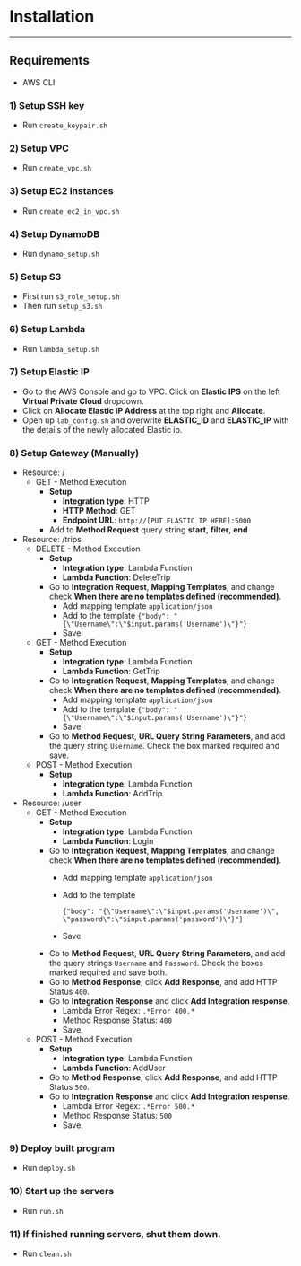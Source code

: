 # Installation
- - -
## Requirements
- AWS CLI

### 1) Setup SSH key
- Run ```create_keypair.sh```
### 2) Setup VPC
- Run ```create_vpc.sh```
### 3) Setup EC2 instances
- Run ```create_ec2_in_vpc.sh```
### 4) Setup DynamoDB
- Run ```dynamo_setup.sh```
### 5) Setup S3
- First run ```s3_role_setup.sh```
- Then run ```setup_s3.sh```
### 6) Setup Lambda
- Run ```lambda_setup.sh```
### 7) Setup Elastic IP
- Go to the AWS Console and go to VPC. Click on **Elastic IPS** on the left **Virtual Private Cloud** dropdown.
- Click on **Allocate Elastic IP Address** at the top right and **Allocate**.
- Open up ```lab_config.sh``` and overwrite **ELASTIC_ID** and **ELASTIC_IP** with the details of the newly allocated Elastic ip. 
### 8) Setup Gateway (Manually)
- Resource: /
    * GET - Method Execution
      * **Setup**
        * **Integration type**: HTTP
        * **HTTP Method**: GET
        * **Endpoint URL**: ```http://[PUT ELASTIC IP HERE]:5000```
      * Add to **Method Request** query string **start**, **filter**, **end**
- Resource: /trips
    * DELETE - Method Execution
      * **Setup**
        * **Integration type**: Lambda Function
        * **Lambda Function**: DeleteTrip
      * Go to **Integration Request**, **Mapping Templates**, and change check **When there are no templates defined (recommended)**.
        * Add mapping template ```application/json```
        * Add to the template ```{"body": "{\"Username\":\"$input.params('Username')\"}"}```
        * Save
    * GET - Method Execution
      * **Setup**
          * **Integration type**: Lambda Function
          * **Lambda Function**: GetTrip
      * Go to **Integration Request**, **Mapping Templates**, and change check **When there are no templates defined (recommended)**.
          * Add mapping template ```application/json```
          * Add to the template ```{"body": "{\"Username\":\"$input.params('Username')\"}"}```
          * Save
      * Go to **Method Request**, **URL Query String Parameters**, and add the query string ```Username```. Check the box marked required and save.
    * POST - Method Execution
        * **Setup**
            * **Integration type**: Lambda Function
            * **Lambda Function**: AddTrip
- Resource: /user
    * GET - Method Execution
        * **Setup**
            * **Integration type**: Lambda Function
            * **Lambda Function**: Login
      * Go to **Integration Request**, **Mapping Templates**, and change check **When there are no templates defined (recommended)**.
          * Add mapping template ```application/json```
          * Add to the template
            
            ```{"body": "{\"Username\":\"$input.params('Username')\", \"password\":\"$input.params('password')\"}"}```
          * Save
      * Go to **Method Request**, **URL Query String Parameters**, and add the query strings ```Username``` and ```Password```. Check the boxes marked required and save both.
      * Go to **Method Response**, click **Add Response**, and add HTTP Status ```400```.
      * Go to **Integration Response** and click **Add Integration response**.
          * Lambda Error Regex: ```.*Error 400.*```
          * Method Response Status: ```400```
          * Save.
  * POST - Method Execution
      * **Setup**
          * **Integration type**: Lambda Function
          * **Lambda Function**: AddUser
    * Go to **Method Response**, click **Add Response**, and add HTTP Status ```500```.
    * Go to **Integration Response** and click **Add Integration response**.
        * Lambda Error Regex: ```.*Error 500.*```
        * Method Response Status: ```500```
        * Save.
### 9) Deploy built program
- Run ```deploy.sh```
### 10) Start up the servers
- Run ```run.sh```
### 11) If finished running servers, shut them down.
- Run ```clean.sh```